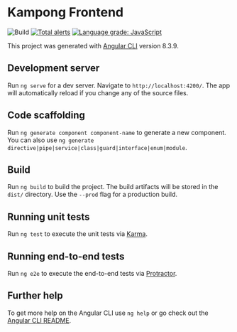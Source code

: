 # Kampong Frontend

![Build](https://github.com/Project-Kampong/kampong-frontend/workflows/Build/badge.svg) [![Total alerts](https://img.shields.io/lgtm/alerts/g/Project-Kampong/kampong-frontend.svg?logo=lgtm&logoWidth=18)](https://lgtm.com/projects/g/Project-Kampong/kampong-frontend/alerts/) [![Language grade: JavaScript](https://img.shields.io/lgtm/grade/javascript/g/Project-Kampong/kampong-frontend.svg?logo=lgtm&logoWidth=18)](https://lgtm.com/projects/g/Project-Kampong/kampong-frontend/context:javascript)

This project was generated with [Angular CLI](https://github.com/angular/angular-cli) version 8.3.9.

## Development server

Run `ng serve` for a dev server. Navigate to `http://localhost:4200/`. The app will automatically reload if you change any of the source files.

## Code scaffolding

Run `ng generate component component-name` to generate a new component. You can also use `ng generate directive|pipe|service|class|guard|interface|enum|module`.

## Build

Run `ng build` to build the project. The build artifacts will be stored in the `dist/` directory. Use the `--prod` flag for a production build.

## Running unit tests

Run `ng test` to execute the unit tests via [Karma](https://karma-runner.github.io).

## Running end-to-end tests

Run `ng e2e` to execute the end-to-end tests via [Protractor](http://www.protractortest.org/).

## Further help

To get more help on the Angular CLI use `ng help` or go check out the [Angular CLI README](https://github.com/angular/angular-cli/blob/master/README.md).
